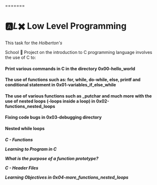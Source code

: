 
=======
<h1> 🅰️<em>L</em>✖️ Low Level Programming </h1>
<p> This task for the <em>Holberton's  

</em> School 🏫 Project on the introduction to C programming language involves the use of C to: <p> </h4>

<h4><p>Print various commands in C in the directory 0x00-hello_world </p> </h4>

<h4><p>The use of functions such as: for, while, do-while, else, printf and conditional statement in 0x01-variables_if_else_while </h4>
</p>
<h4><p>The use of various functions such as _putchar and much more with the use of nested loops (-loops inside a loop) in 0x02-functions_nested_loops</p> </h4> 
<h4><p>Fixing code bugs in 0x03-debugging directory </p> </h4>
<h4>
<p>
Nested while loops</p>
<p> <h5>C - Functions </p>
<p>Learning to Program in C</p>
 <p>What is the purpose of a function prototype? </p>
 <p>C - Header Files </p>
<p> Learning Objectives in 0x04-more_functions_nested_loops </h5></p></h4>
<h4></h4>
<h4></h4>
<h4></h4>
<h4></h4>
<h4></h4>
<h4></h4>

